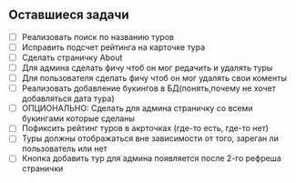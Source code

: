 ## Оставшиеся задачи

- [ ] Реализовать поиск по названию туров
- [ ] Исправить подсчет рейтинга на карточке тура
- [ ] Сделать страничку About
- [ ] Для админа сделать фичу чтоб он мог редачить и удалять туры
- [ ] Для пользователя сделать фичу чтоб он мог удалять свои коменты
- [ ] Реализовать добавление букингов в БД(понять,почему не хочет добавляться дата тура)
- [ ] ОПЦИОНАЛЬНО: Сделать для админа страничку со всеми букингами которые сделаны
- [ ] Пофиксить рейтинг туров в акрточках (где-то есть, где-то нет)
- [ ] Туры должны отображаться вне зависимости от того, зареган ли пользователь или нет 
- [ ] Кнопка добавить тур для админа появляется после 2-го рефреша странички